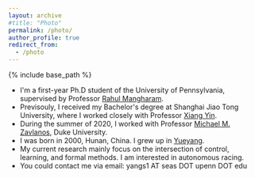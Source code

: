 ```yaml
---
layout: archive
#title: "Photo"
permalink: /photo/
author_profile: true
redirect_from:
  - /photo
---
```


{% include base_path %}

* I'm a first-year Ph.D student of the University of Pennsylvania, supervised by Professor [Rahul Mangharam](https://www.seas.upenn.edu/~rahulm/).
* Previsouly, I received my Bachelor's degree at Shanghai Jiao Tong University, where I worked closely with Professor [Xiang Yin](https://xiangyin.sjtu.edu.cn/).
* During the summer of 2020, I worked with Professor [Michael M. Zavlanos](https://people.duke.edu/~mz61/), Duke University.
* I was born in 2000, Hunan, China. I grew up in [Yueyang](https://en.wikipedia.org/wiki/Yueyang).
* My current research mainly focus on the intersection of control, learning, and formal methods. I am interested in autonomous racing.
* You could contact me via email: yangs1 AT seas DOT upenn DOT edu  
